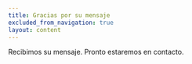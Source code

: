 ```yaml
---
title: Gracias por su mensaje
excluded_from_navigation: true
layout: content
---
```

Recibimos su mensaje. Pronto estaremos en contacto.
